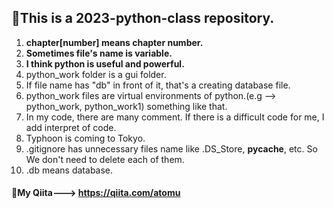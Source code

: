 ## 🍿This is a 2023-python-class repository.
1. **chapter[number] means chapter number.**
2. __Sometimes file's name is variable.__
3. **I think python is useful and powerful.**
4. python_work folder is a gui folder.
5. If file name has "db" in front of it, that's a creating database file.
6. python_work files are virtual environments of python.(e.g --> python_work, python_work1) something like that.
7. In my code, there are many comment. If there is a difficult code for me, I add interpret of code.
8. Typhoon is coming to Tokyo.
9. .gitignore has unnecessary files name like .DS_Store, __pycache__, etc. So We don't need to delete each of them.
10. .db means database.
#### 🥞My Qiita---> https://qiita.com/atomu
